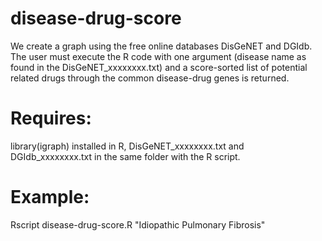 # disease-drug-score
We create a graph using the free online databases DisGeNET and DGIdb. The user must execute the R code with one argument (disease name as found in the DisGeNET_xxxxxxxx.txt) and a score-sorted list of potential related drugs through the common disease-drug genes is returned.

# Requires:
library(igraph) installed in R,
DisGeNET_xxxxxxxx.txt and DGIdb_xxxxxxxx.txt in the same folder with the R script.

# Example:
Rscript disease-drug-score.R "Idiopathic Pulmonary Fibrosis"
